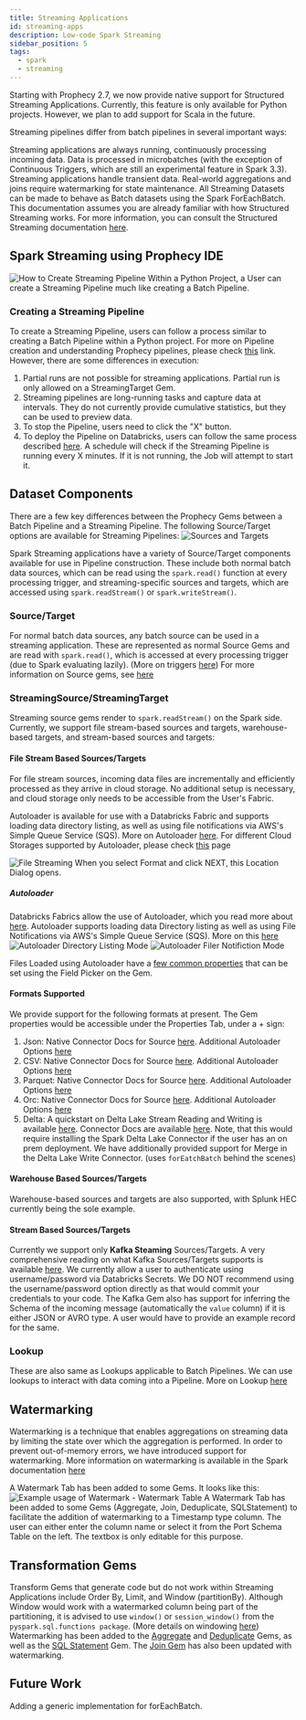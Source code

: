 ```yaml
---
title: Streaming Applications
id: streaming-apps
description: Low-code Spark Streaming
sidebar_position: 5
tags:
  - spark
  - streaming
---
```


Starting with Prophecy 2.7, we now provide native support for Structured Streaming Applications. Currently, this feature is only available for Python projects. However, we plan to add support for Scala in the future.

Streaming pipelines differ from batch pipelines in several important ways:

Streaming applications are always running, continuously processing incoming data.
Data is processed in microbatches (with the exception of Continuous Triggers, which are still an experimental feature in Spark 3.3).
Streaming applications handle transient data. Real-world aggregations and joins require watermarking for state maintenance.
All Streaming Datasets can be made to behave as Batch datasets using the Spark ForEachBatch.
This documentation assumes you are already familiar with how Structured Streaming works. For more information, you can consult the Structured Streaming documentation [here](https://spark.apache.org/docs/latest/structured-streaming-programming-guide.html).

## Spark Streaming using Prophecy IDE

![How to Create Streaming Pipeline](./img/create-streaming-pipeline.png)
Within a Python Project, a User can create a Streaming Pipeline much like creating a Batch Pipeline.

### Creating a Streaming Pipeline

To create a Streaming Pipeline, users can follow a process similar to creating a Batch Pipeline within a Python project. For more on Pipeline creation and understanding Prophecy pipelines, please check [this](/concepts/pipeline) link. However, there are some differences in execution:

1. Partial runs are not possible for streaming applications. Partial run is only allowed on a StreamingTarget Gem.
2. Streaming pipelines are long-running tasks and capture data at intervals. They do not currently provide cumulative statistics, but they can be used to preview data.
3. To stop the Pipeline, users need to click the "X" button.
4. To deploy the Pipeline on Databricks, users can follow the same process described [here](/low-code-jobs/databricks-jobs). A schedule will check if the Streaming Pipeline is running every X minutes. If it is not running, the Job will attempt to start it.

## Dataset Components

There are a few key differences between the Prophecy Gems between a Batch Pipeline and a Streaming Pipeline. The following Source/Target options are available for Streaming Pipelines:
![Sources and Targets](./img/source-screen.png)

Spark Streaming applications have a variety of Source/Target components available for use in Pipeline construction. These include both normal batch data sources, which can be read using the `spark.read()` function at every processing trigger, and streaming-specific sources and targets, which are accessed using `spark.readStream()` or `spark.writeStream()`.

### Source/Target

For normal batch data sources, any batch source can be used in a streaming application. These are represented as normal Source Gems and are read with `spark.read()`, which is accessed at every processing trigger (due to Spark evaluating lazily). (More on triggers [here](https://spark.apache.org/docs/latest/structured-streaming-programming-guide.html#triggers))
For more information on Source gems, see [here](/low-code-spark/gems/source-target/source-target.md)

### StreamingSource/StreamingTarget

Streaming source gems render to `spark.readStream()` on the Spark side. Currently, we support file stream-based sources and targets, warehouse-based targets, and stream-based sources and targets:

#### File Stream Based Sources/Targets

For file stream sources, incoming data files are incrementally and efficiently processed as they arrive in cloud storage. No additional setup is necessary, and cloud storage only needs to be accessible from the User's Fabric.

Autoloader is available for use with a Databricks Fabric and supports loading data directory listing, as well as using file notifications via AWS's Simple Queue Service (SQS). More on Autoloader [here](https://docs.databricks.com/ingestion/auto-loader/index.html). For different Cloud Storages supported by Autoloader, please check [this](https://docs.databricks.com/ingestion/auto-loader/file-detection-modes.html) page

![File Streaming](./img/file-source.png)
When you select Format and click NEXT, this Location Dialog opens.

##### Autoloader

Databricks Fabrics allow the use of Autoloader, which you read more about [here](https://docs.databricks.com/ingestion/auto-loader/index.html).
Autoloader supports loading data Directory listing as well as using File Notifications via AWS's Simple Queue Service (SQS). More on this [here](https://docs.databricks.com/ingestion/auto-loader/file-detection-modes.html)
![Autoloader Directory Listing Mode](./img/autoloader-directory-listing.png)
![Autoloader Filer Notifiction Mode](./img/autoloader-file-notification.png)

Files Loaded using Autoloader have a [few common properties](https://docs.databricks.com/ingestion/auto-loader/options.html#file-format-options) that can be set using the Field Picker on the Gem.

#### Formats Supported

We provide support for the following formats at present. The Gem properties would be accessible under the Properties Tab, under a + sign:

1. Json: Native Connector Docs for Source [here](https://spark.apache.org/docs/3.1.3/api/python/reference/api/pyspark.sql.streaming.DataStreamReader.json.html). Additional Autoloader Options [here](https://docs.databricks.com/ingestion/auto-loader/options.html#json-options)
2. CSV: Native Connector Docs for Source [here](https://spark.apache.org/docs/3.1.3/api/python/reference/api/pyspark.sql.streaming.DataStreamReader.csv.html). Additional Autoloader Options [here](https://docs.databricks.com/ingestion/auto-loader/options.html#csv-options)
3. Parquet: Native Connector Docs for Source [here](https://spark.apache.org/docs/3.1.3/api/python/reference/api/pyspark.sql.streaming.DataStreamReader.csv.html). Additional Autoloader Options [here](https://docs.databricks.com/ingestion/auto-loader/options.html#csv-options)
4. Orc: Native Connector Docs for Source [here](https://spark.apache.org/docs/3.1.3/api/python/reference/api/pyspark.sql.streaming.DataStreamReader.orc.html). Additional Autoloader Options [here](https://docs.databricks.com/ingestion/auto-loader/options.html#orc-options)
5. Delta: A quickstart on Delta Lake Stream Reading and Writing is available [here](https://docs.databricks.com/structured-streaming/delta-lake.html#delta-table-as-a-source). Connector Docs are available [here](https://docs.delta.io/latest/delta-streaming.html). Note, that this would require installing the Spark Delta Lake Connector if the user has an on prem deployment. We have additionally provided support for Merge in the Delta Lake Write Connector. (uses `forEatchBatch` behind the scenes)

#### Warehouse Based Sources/Targets

Warehouse-based sources and targets are also supported, with Splunk HEC currently being the sole example.

#### Stream Based Sources/Targets

Currently we support only **Kafka Steaming** Sources/Targets. A very comprehensive reading on what Kafka Sources/Targets supports is available [here](https://spark.apache.org/docs/latest/structured-streaming-kafka-integration.html).
We currently allow a user to authenticate using username/password via Databricks Secrets. We DO NOT recommend using the username/password option directly as that would commit your credentials to your code.
The Kafka Gem also has support for inferring the Schema of the incoming message (automatically the `value` column) if it is either JSON or AVRO type. A user would have to provide an example record for the same.

### Lookup

These are also same as Lookups applicable to Batch Pipelines. We can use lookups to interact with data coming into a Pipeline. More on Lookup [here](/low-code-spark/gems/source-target/lookup.md)

## Watermarking

Watermarking is a technique that enables aggregations on streaming data by limiting the state over which the aggregation is performed. In order to prevent out-of-memory errors, we have introduced support for watermarking. More information on watermarking is available in the Spark documentation [here](https://spark.apache.org/docs/latest/structured-streaming-programming-guide.html#window-operations-on-event-time)

A Watermark Tab has been added to some Gems. It looks like this:
![Example usage of Watermark - Watermark Table](./img/watermark-tab.png)
A Watermark Tab has been added to some Gems (Aggregate, Join, Deduplicate, SQLStatement) to facilitate the addition of watermarking to a Timestamp type column. The user can either enter the column name or select it from the Port Schema Table on the left. The textbox is only editable for this purpose.

## Transformation Gems

Transform Gems that generate code but do not work within Streaming Applications include Order By, Limit, and Window (partitionBy).
Although Window would work with a watermarked column being part of the partitioning, it is advised to use `window()` or `session_window()` from the `pyspark.sql.functions package`. (More details on windowing [here](https://spark.apache.org/docs/latest/structured-streaming-programming-guide.html#window-operations-on-event-time)) Watermarking has been added to the [Aggregate](/low-code-spark/gems/transform/aggregate.md) and [Deduplicate](/low-code-spark/gems/transform/deduplicate.md) Gems, as well as the [SQL Statement](/low-code-spark/gems/custom/sql-statement.md) Gem. The [Join Gem](/low-code-spark/gems/join-split/join.md) has also been updated with watermarking.

## Future Work

Adding a generic implementation for forEachBatch.

